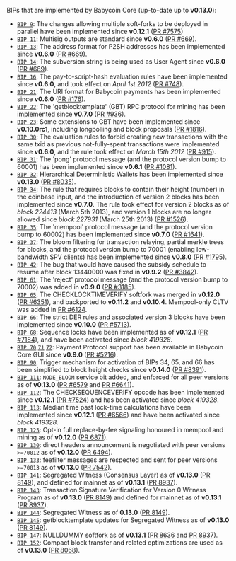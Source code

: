 BIPs that are implemented by Babycoin Core (up-to-date up to **v0.13.0**):

* [`BIP 9`](https://github.com/babycoin/bips/blob/master/bip-0009.mediawiki): The changes allowing multiple soft-forks to be deployed in parallel have been implemented since **v0.12.1**  ([PR #7575](https://github.com/babycoin/babycoin/pull/7575))
* [`BIP 11`](https://github.com/babycoin/bips/blob/master/bip-0011.mediawiki): Multisig outputs are standard since **v0.6.0** ([PR #669](https://github.com/babycoin/babycoin/pull/669)).
* [`BIP 13`](https://github.com/babycoin/bips/blob/master/bip-0013.mediawiki): The address format for P2SH addresses has been implemented since **v0.6.0** ([PR #669](https://github.com/babycoin/babycoin/pull/669)).
* [`BIP 14`](https://github.com/babycoin/bips/blob/master/bip-0014.mediawiki): The subversion string is being used as User Agent since **v0.6.0** ([PR #669](https://github.com/babycoin/babycoin/pull/669)).
* [`BIP 16`](https://github.com/babycoin/bips/blob/master/bip-0016.mediawiki): The pay-to-script-hash evaluation rules have been implemented since **v0.6.0**, and took effect on *April 1st 2012* ([PR #748](https://github.com/babycoin/babycoin/pull/748)).
* [`BIP 21`](https://github.com/babycoin/bips/blob/master/bip-0021.mediawiki): The URI format for Babycoin payments has been implemented since **v0.6.0** ([PR #176](https://github.com/babycoin/babycoin/pull/176)).
* [`BIP 22`](https://github.com/babycoin/bips/blob/master/bip-0022.mediawiki): The 'getblocktemplate' (GBT) RPC protocol for mining has been implemented since **v0.7.0** ([PR #936](https://github.com/babycoin/babycoin/pull/936)).
* [`BIP 23`](https://github.com/babycoin/bips/blob/master/bip-0023.mediawiki): Some extensions to GBT have been implemented since **v0.10.0rc1**, including longpolling and block proposals ([PR #1816](https://github.com/babycoin/babycoin/pull/1816)).
* [`BIP 30`](https://github.com/babycoin/bips/blob/master/bip-0030.mediawiki): The evaluation rules to forbid creating new transactions with the same txid as previous not-fully-spent transactions were implemented since **v0.6.0**, and the rule took effect on *March 15th 2012* ([PR #915](https://github.com/babycoin/babycoin/pull/915)).
* [`BIP 31`](https://github.com/babycoin/bips/blob/master/bip-0031.mediawiki): The 'pong' protocol message (and the protocol version bump to 60001) has been implemented since **v0.6.1** ([PR #1081](https://github.com/babycoin/babycoin/pull/1081)).
* [`BIP 32`](https://github.com/babycoin/bips/blob/master/bip-0032.mediawiki): Hierarchical Deterministic Wallets has been implemented since **v0.13.0** ([PR #8035](https://github.com/babycoin/babycoin/pull/8035)).
* [`BIP 34`](https://github.com/babycoin/bips/blob/master/bip-0034.mediawiki): The rule that requires blocks to contain their height (number) in the coinbase input, and the introduction of version 2 blocks has been implemented since **v0.7.0**. The rule took effect for version 2 blocks as of *block 224413* (March 5th 2013), and version 1 blocks are no longer allowed since *block 227931* (March 25th 2013) ([PR #1526](https://github.com/babycoin/babycoin/pull/1526)).
* [`BIP 35`](https://github.com/babycoin/bips/blob/master/bip-0035.mediawiki): The 'mempool' protocol message (and the protocol version bump to 60002) has been implemented since **v0.7.0** ([PR #1641](https://github.com/babycoin/babycoin/pull/1641)).
* [`BIP 37`](https://github.com/babycoin/bips/blob/master/bip-0037.mediawiki): The bloom filtering for transaction relaying, partial merkle trees for blocks, and the protocol version bump to 70001 (enabling low-bandwidth SPV clients) has been implemented since **v0.8.0** ([PR #1795](https://github.com/babycoin/babycoin/pull/1795)).
* [`BIP 42`](https://github.com/babycoin/bips/blob/master/bip-0042.mediawiki): The bug that would have caused the subsidy schedule to resume after block 13440000 was fixed in **v0.9.2** ([PR #3842](https://github.com/babycoin/babycoin/pull/3842)).
* [`BIP 61`](https://github.com/babycoin/bips/blob/master/bip-0061.mediawiki): The 'reject' protocol message (and the protocol version bump to 70002) was added in **v0.9.0** ([PR #3185](https://github.com/babycoin/babycoin/pull/3185)).
* [`BIP 65`](https://github.com/babycoin/bips/blob/master/bip-0065.mediawiki): The CHECKLOCKTIMEVERIFY softfork was merged in **v0.12.0** ([PR #6351](https://github.com/babycoin/babycoin/pull/6351)), and backported to **v0.11.2** and **v0.10.4**. Mempool-only CLTV was added in [PR #6124](https://github.com/babycoin/babycoin/pull/6124).
* [`BIP 66`](https://github.com/babycoin/bips/blob/master/bip-0066.mediawiki): The strict DER rules and associated version 3 blocks have been implemented since **v0.10.0** ([PR #5713](https://github.com/babycoin/babycoin/pull/5713)).
* [`BIP 68`](https://github.com/babycoin/bips/blob/master/bip-0068.mediawiki): Sequence locks have been implemented as of **v0.12.1**  ([PR #7184](https://github.com/babycoin/babycoin/pull/7184)), and have been activated since *block 419328*.
* [`BIP 70`](https://github.com/babycoin/bips/blob/master/bip-0070.mediawiki) [`71`](https://github.com/babycoin/bips/blob/master/bip-0071.mediawiki) [`72`](https://github.com/babycoin/bips/blob/master/bip-0072.mediawiki): Payment Protocol support has been available in Babycoin Core GUI since **v0.9.0** ([PR #5216](https://github.com/babycoin/babycoin/pull/5216)).
* [`BIP 90`](https://github.com/babycoin/bips/blob/master/bip-0090.mediawiki): Trigger mechanism for activation of BIPs 34, 65, and 66 has been simplified to block height checks since **v0.14.0** ([PR #8391](https://github.com/babycoin/babycoin/pull/8391)).
* [`BIP 111`](https://github.com/babycoin/bips/blob/master/bip-0111.mediawiki): `NODE_BLOOM` service bit added, and enforced for all peer versions as of **v0.13.0** ([PR #6579](https://github.com/babycoin/babycoin/pull/6579) and [PR #6641](https://github.com/babycoin/babycoin/pull/6641)).
* [`BIP 112`](https://github.com/babycoin/bips/blob/master/bip-0112.mediawiki): The CHECKSEQUENCEVERIFY opcode has been implemented since **v0.12.1** ([PR #7524](https://github.com/babycoin/babycoin/pull/7524)) and has been activated since *block 419328*.
* [`BIP 113`](https://github.com/babycoin/bips/blob/master/bip-0113.mediawiki): Median time past lock-time calculations have been implemented since **v0.12.1** ([PR #6566](https://github.com/babycoin/babycoin/pull/6566)) and have been activated since *block 419328*.
* [`BIP 125`](https://github.com/babycoin/bips/blob/master/bip-0125.mediawiki): Opt-in full replace-by-fee signaling honoured in mempool and mining as of **v0.12.0** ([PR 6871](https://github.com/babycoin/babycoin/pull/6871)).
* [`BIP 130`](https://github.com/babycoin/bips/blob/master/bip-0130.mediawiki): direct headers announcement is negotiated with peer versions `>=70012` as of **v0.12.0** ([PR 6494](https://github.com/babycoin/babycoin/pull/6494)).
* [`BIP 133`](https://github.com/babycoin/bips/blob/master/bip-0133.mediawiki): feefilter messages are respected and sent for peer versions `>=70013` as of **v0.13.0** ([PR 7542](https://github.com/babycoin/babycoin/pull/7542)).
* [`BIP 141`](https://github.com/babycoin/bips/blob/master/bip-0141.mediawiki): Segregated Witness (Consensus Layer) as of **v0.13.0** ([PR 8149](https://github.com/babycoin/babycoin/pull/8149)), and defined for mainnet as of **v0.13.1** ([PR 8937](https://github.com/babycoin/babycoin/pull/8937)).
* [`BIP 143`](https://github.com/babycoin/bips/blob/master/bip-0143.mediawiki): Transaction Signature Verification for Version 0 Witness Program as of **v0.13.0** ([PR 8149](https://github.com/babycoin/babycoin/pull/8149)) and defined for mainnet as of **v0.13.1** ([PR 8937](https://github.com/babycoin/babycoin/pull/8937)).
* [`BIP 144`](https://github.com/babycoin/bips/blob/master/bip-0144.mediawiki): Segregated Witness as of **0.13.0** ([PR 8149](https://github.com/babycoin/babycoin/pull/8149)).
* [`BIP 145`](https://github.com/babycoin/bips/blob/master/bip-0145.mediawiki): getblocktemplate updates for Segregated Witness as of **v0.13.0** ([PR 8149](https://github.com/babycoin/babycoin/pull/8149)).
* [`BIP 147`](https://github.com/babycoin/bips/blob/master/bip-0147.mediawiki): NULLDUMMY softfork as of **v0.13.1** ([PR 8636](https://github.com/babycoin/babycoin/pull/8636) and [PR 8937](https://github.com/babycoin/babycoin/pull/8937)).
* [`BIP 152`](https://github.com/babycoin/bips/blob/master/bip-0152.mediawiki): Compact block transfer and related optimizations are used as of **v0.13.0** ([PR 8068](https://github.com/babycoin/babycoin/pull/8068)).
